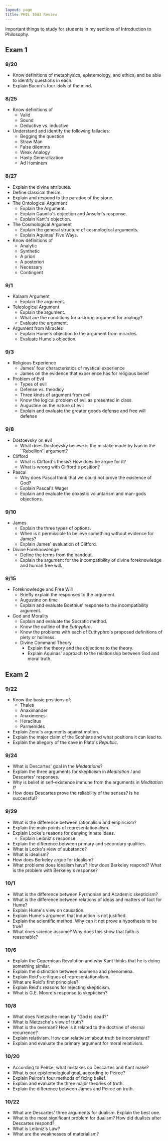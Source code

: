 ```yaml
---
layout: page
title: PHIL 1043 Review
---
```




Important things to study for students in my sections of Introduction to Philosophy.

## Exam 1 ##

### 8/20 ###

* Know definitions of metaphysics, epistemology, and ethics, and be able to identify questions in each.
* Explain Bacon's four idols of the mind.

### 8/25 ###

* Know definitions of
    * Valid
    * Sound
    * Deductive vs. inductive
* Understand and identify the following fallacies:
    * Begging the question
    * Straw Man
    * False dilemma
    * Weak Analogy
    * Hasty Generalization
    * Ad Hominem

### 8/27 ###

* Explain the divine attributes.
* Define classical theism.
* Explain and respond to the paradox of the stone.
* The Ontological Argument
    * Explain the Argument.
    * Explain Gaunilo's objection and Anselm's response.
    * Explain Kant's objection.
* The Cosmological Argument
    * Explain the general structure of cosmological arguments.
    * Explain Aquinas' Five Ways.
* Know definitions of
    * Analytic
    * Synthetic
    * A priori
    * A posteriori
    * Necessary
    * Contingent

### 9/1 ###

* Kalaam Argument
    * Explain the argument.
* Teleological Argument
    * Explain the argument.
    * What are the conditions for a strong argument for analogy?
    * Evaluate the argument.
* Argument from Miracles
    * Explain Hume's objection to the argument from miracles.
    * Evaluate Hume's objection.

### 9/3 ###

* Religious Experience
    * James' four characteristics of mystical experience
    * James on the evidence that experience has for religious belief 
* Problem of Evil
    * Types of evil
    * Defense vs. theodicy
    * Three kinds of argument from evil
    * Know the logical problem of evil as presented in class.
    * Augustine on the nature of evil
    * Explain and evaluate the greater goods defense and free will defense

### 9/8 ###

* Dostoevsky on evil
    * What does Dostoevsky believe is the mistake made by Ivan in the ``Rebellion'' argument?
* Clifford
    * What is Clifford's thesis? How does he argue for it?
    * What is wrong with Clifford's position?
* Pascal
    * Why does Pascal think that we could not prove the existence of God?
    * Explain Pascal's Wager
    * Explain and evaluate the doxastic voluntarism and man-gods objections.

### 9/10 ###

* James
    * Explain the three types of options.
    * When is it permissible to believe something without evidence for James?
    * Explain James' evaluation of Clifford.
* Divine Foreknowledge
    * Define the terms from the handout.
    * Explain the argument for the incompatibility of divine foreknowledge and human free will.

### 9/15 ###

* Foreknowledge and Free Will
    * Briefly explain the responses to the argument.
    * Augustine on time
    * Explain and evaluate Boethius' response to the incompatibility argument.
* God and Morality
    * Explain and evaluate the Socratic method.
    * Know the outline of the *Euthyphro*.
    * Know the problems with each of Euthyphro's proposed definitions of piety or holiness.
    * Divine Command Theory
        * Explain the theory and the objections to the theory.
        * Explain Aquinas' approach to the relationship between God and moral truth.

## Exam 2 ##

### 9/22 ###

* Know the basic positions of:
    * Thales
    * Anaximander
    * Anaximenes
    * Heraclitus
    * Parmenides
* Explain Zeno's arguments against motion.
* Explain the major claim of the Sophists and what positions it can lead to.
* Explain the allegory of the cave in Plato's *Republic*.

### 9/24 ###

* What is Descartes' goal in the *Meditations*?
* Explain the three arguments for skepticism in *Meditation I* and Descartes' responses.
* Why is belief in self-existence immune from the arguments in *Meditation I*?
* How does Descartes prove the reliability of the senses? Is he successful?

### 9/29 ###

* What is the difference between rationalism and empiricism?
* Explain the main points of representationalism.
* Explain Locke's reasons for denying innate ideas.
    * Explain Leibniz's response.
* Explain the difference between primary and secondary qualities.
* What is Locke's view of substance?
* What is idealism?
* How does Berkeley argue for idealism?
* What problems does idealism have? How does Berkeley respond? What is the problem with Berkeley's response?

### 10/1 ###

* What is the difference between Pyrrhonian and Academic skepticism?
* What is the difference between relations of ideas and matters of fact for Hume?
* Explain Hume's view on causation.
* Explain Hume's argument that induction is not justified.
* Explain the scientific method. Why can it not prove a hypothesis to be true?
* What does science assume? Why does this show that faith is reasonable?

### 10/6 ###

* Explain the Copernican Revolution and why Kant thinks that he is doing something similar.
* Explain the distinction between noumena and phenomena.
* Explain Reid's critiques of representationalism.
* What are Reid's first principles?
* Explain Reid's reasons for rejecting skepticism.
* What is G.E. Moore's response to skepticism?

### 10/8 ###

* What does Nietzsche mean by "God is dead?"
* What is Nietzsche's view of truth?
* What is the overman? How is it related to the doctrine of eternal recurrence?
* Explain relativism. How can relativism about truth be inconsistent?
* Explain and evaluate the primary argument for moral relativism.

### 10/20 ###

* According to Peirce, what mistakes do Descartes and Kant make?
* What is our epistemological goal, according to Peirce?
* Explain Peirce's four methods of fixing belief. 
* Explain and evaluate the three major theories of truth.
* Explain the difference between James and Peirce on truth.

### 10/22 ###

* What are Descartes' three arguments for dualism. Explain the best one.
* What is the most significant problem for dualism? How did dualists after Descartes respond?
* What is Leibniz's Law?
* What are the weaknesses of materialism?


<!-- # Sample Questions # -->

<!-- 1. Which of the following, if successful, would be the best objection to the Ontological Argument?  -->
<!--     1. There are cultures with limited, finite gods. -->
<!--     2. The argument could be used to prove that a greatest conceivable island exists. -->
<!--     3. There could not be an infinite series of causes of motion. -->
<!--     4. ***It is impossible for God to exist.*** -->
<!-- 2. For Pascal, belief in the existence of God  -->
<!--     1. ***is like making a bet that you cannot lose.*** -->
<!--     2. is like believing in the existence of a four-sided triangle. -->
<!--     3. is based on good evidence. -->
<!--     4. is always irrational. -->
<!-- 5. If a valid argument has a false conclusion, which of the following must be true? -->
<!--     6. ***It has at least one false premise.*** -->
<!--     7. It has all false premises. -->
<!--     8. None of the above, valid arguments cannot have false conclusions. -->

<!-- ## Short Answer ## -->

<!-- **Question:** Describe the difference between the logical, the evidential, and the existential problems of evil. That is, what do each attempt to prove? -->
          
<!-- **Answer:** The logical problem of evil attempts to show that the existence of God is logically incompatible with the existence of evil or suffering. The evidential problem attempts to show that the existence of God is unlikely given the existenence of this much suffering. The existential problem attempts to show that a person's life can have no meaning given the suffering they have experienced in the world. -->

<!-- ## Essay ## -->

<!-- Which argument for the existence of God do you think is strongest? For that argument, do the following: -->

<!-- 1. Explain the argument. -->
<!-- 2. Explain the strongest objection to the argument. -->
<!-- 3. Present the best response to the objection. -->
 
 




